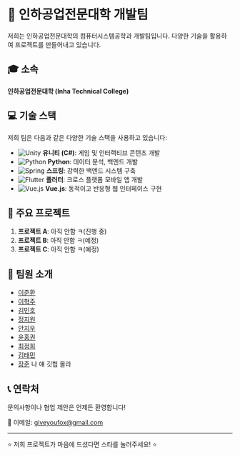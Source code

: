 # 🚀 인하공업전문대학 개발팀

저희는 인하공업전문대학의 컴퓨터시스템공학과 개발팀입니다. 다양한 기술을 활용하여 프로젝트를 만들어내고 있습니다.

## 🎓 소속

**인하공업전문대학 (Inha Technical College)**

## 💻 기술 스택

저희 팀은 다음과 같은 다양한 기술 스택을 사용하고 있습니다:

- ![Unity](https://img.shields.io/badge/-Unity-000000?style=flat-square&logo=unity&logoColor=white) **유니티 (C#)**: 게임 및 인터랙티브 콘텐츠 개발
- ![Python](https://img.shields.io/badge/-Python-3776AB?style=flat-square&logo=python&logoColor=white) **Python**: 데이터 분석, 백엔드 개발
- ![Spring](https://img.shields.io/badge/-Spring-6DB33F?style=flat-square&logo=spring&logoColor=white) **스프링**: 강력한 백엔드 시스템 구축
- ![Flutter](https://img.shields.io/badge/-Flutter-02569B?style=flat-square&logo=flutter&logoColor=white) **플러터**: 크로스 플랫폼 모바일 앱 개발
- ![Vue.js](https://img.shields.io/badge/-Vue.js-4FC08D?style=flat-square&logo=vue.js&logoColor=white) **Vue.js**: 동적이고 반응형 웹 인터페이스 구현

## 🌟 주요 프로젝트

1. **프로젝트 A**: 아직 안함 ㅋ(진행 중)
2. **프로젝트 B**: 아직 안함 ㅋ(예정)
3. **프로젝트 C**: 아직 안함 ㅋ(예정)

## 👥 팀원 소개

- [이준환](https://github.com/junans0boi)
- [이혁주](https://github.com/babo8493)
- [김민호](https://github.com/Kim-Minmme)
- [정지원](https://github.com/jiwjung)
- [안지우](https://github.com/3xnor)
- [윤홍권](https://github.com/honggoun)
- [최정희](https://github.com/junghee-19)
- [김태민](https://github.com/dksldlrpantms)
- [장준](https://github.com/???) 나 얘 깃헙 몰라

## 📞 연락처

문의사항이나 협업 제안은 언제든 환영합니다!

📧 이메일: giveyoufox@gmail.com

---

⭐ 저희 프로젝트가 마음에 드셨다면 스타를 눌러주세요! ⭐
